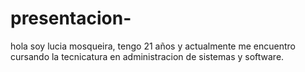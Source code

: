# presentacion-
hola soy lucia mosqueira, tengo 21 años y actualmente me encuentro cursando la tecnicatura en administracion de sistemas y software.
